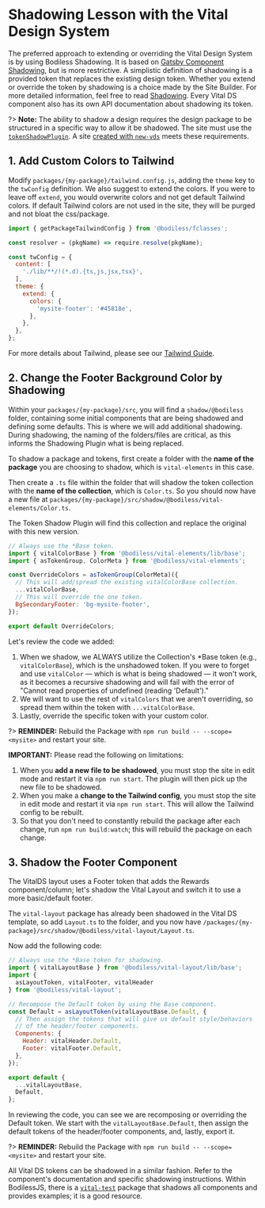 # Shadowing Lesson with the Vital Design System

The preferred approach to extending or overriding the Vital Design System is by using Bodiless
Shadowing. It is based on [Gatsby Component
Shadowing](https://www.gatsbyjs.com/blog/2019-04-29-component-shadowing/ ':target=_blank'), but is
more restrictive. A simplistic definition of shadowing is a provided token that replaces the
existing design token. Whether you extend or override the token by shadowing is a choice made by the
Site Builder. For more detailed information, feel free to read
[Shadowing](../../../../VitalDesignSystem/Components/VitalElements/Shadow). Every Vital DS component
also has its own API documentation about shadowing its token.

?> **Note:** The ability to shadow a design requires the design package to be structured in a
specific way to allow it be shadowed. The site must use the
[`tokenShadowPlugin`](../../../../VitalDesignSystem/Components/VitalElements/Shadow#shadowing-a-token-collection).
A site [created with `new-vds`](../SiteCreation) meets these requirements.

## 1. Add Custom Colors to Tailwind

Modify `packages/{my-package}/tailwind.config.js`, adding the `theme` key to the `twConfig`
definition. We also suggest to extend the colors. If you were to leave off `extend`, you would
overwrite colors and not get default Tailwind colors. If default Tailwind colors are not used in the
site, they will be purged and not bloat the css/package.

```js
import { getPackageTailwindConfig } from '@bodiless/fclasses';

const resolver = (pkgName) => require.resolve(pkgName);

const twConfig = {
  content: [
    './lib/**/!(*.d).{ts,js,jsx,tsx}',
  ],
  theme: {
    extend: {
      colors: {
        'mysite-footer': '#45818e',
      },
    },
  },
};
```

For more details about Tailwind, please see our [Tailwind Guide](../../../../VitalDesignSystem/GuidesTailwindGuide).

## 2. Change the Footer Background Color by Shadowing

Within your `packages/{my-package}/src`, you will find a `shadow/@bodiless` folder, containing some
initial components that are being shadowed and defining some defaults. This is where we will add
additional shadowing. During shadowing, the naming of the folders/files are critical, as this
informs the Shadowing Plugin what is being replaced.

To shadow a package and tokens, first create a folder with the **name of the package** you are
choosing to shadow, which is `vital-elements` in this case.

Then create a `.ts` file within the folder that will shadow the token collection with the **name of
the collection**, which is `Color.ts`. So you should now have a new file at
`packages/{my-package}/src/shadow/@bodiless/vital-elements/Color.ts`.

The Token Shadow Plugin will find this collection and replace the original with this new version.

```jsx
// Always use the *Base token.
import { vitalColorBase } from '@bodiless/vital-elements/lib/base';
import { asTokenGroup, ColorMeta } from '@bodiless/vital-elements';

const OverrideColors = asTokenGroup(ColorMeta)({
  // This will add/spread the existing vitalColorBase collection.
  ...vitalColorBase,
  // This will override the one token.
  BgSecondaryFooter: 'bg-mysite-footer',
});

export default OverrideColors;
```

Let's review the code we added:

01. When we shadow, we ALWAYS utilize the Collection's \*Base token (e.g., `vitalColorBase`), which
    is the unshadowed token. If you were to forget and use `vitalColor` — which is what is being
    shadowed — it won't work, as it becomes a recursive shadowing and will fail with the error of
    "Cannot read properties of undefined (reading 'Default')."
01. We will want to use the rest of `vitalColors` that we aren't overriding, so spread them within
    the token with `...vitalColorBase`.
01. Lastly, override the specific token with your custom color.

?> **REMINDER:** Rebuild the Package with `npm run build -- --scope=<mysite>` and restart your site.

<!-- Inlining HTML to add multi-line warning block with unordered list. -->
<div class="tip">
  <strong>IMPORTANT:</strong> Please read the following on limitations:

  01. When you **add a new file to be shadowed**, you must stop the site in edit mode and restart it
      via `npm run start`. The plugin will then pick up the new file to be shadowed.
  01. When you make a **change to the Tailwind config**, you must stop the site in edit mode and
      restart it via `npm run start`. This will allow the Tailwind config to be rebuilt.
  01. So that you don't need to constantly rebuild the package after each change, run `npm run
      build:watch`; this will rebuild the package on each change.

</div>

## 3. Shadow the Footer Component

The VitalDS layout uses a Footer token that adds the Rewards component/column; let's shadow the
Vital Layout and switch it to use a more basic/default footer.

The `vital-layout` package has already been shadowed in the Vital DS template, so add `Layout.ts` to
the folder, and you now have `/packages/{my-package}/src/shadow/@bodiless/vital-layout/Layout.ts`.

Now add the following code:

```jsx
// Always use the *Base token for shadowing.
import { vitalLayoutBase } from '@bodiless/vital-layout/lib/base';
import {
  asLayoutToken, vitalFooter, vitalHeader
} from '@bodiless/vital-layout';

// Recompose the Default token by using the Base component.
const Default = asLayoutToken(vitalLayoutBase.Default, {
  // Then assign the tokens that will give us default style/behaviors
  // of the header/footer components.
  Components: {
    Header: vitalHeader.Default,
    Footer: vitalFooter.Default,
  },
});

export default {
  ...vitalLayoutBase,
  Default,
};
```

In reviewing the code, you can see we are recomposing or overriding the Default token. We start with
the `vitalLayoutBase.Default`, then assign the default tokens of the header/footer components, and,
lastly, export it.

?> **REMINDER:** Rebuild the Package with `npm run build -- --scope=<mysite>` and restart your site.

All Vital DS tokens can be shadowed in a similar fashion. Refer to the component's documentation and
specific shadowing instructions. Within BodilessJS, there is a
[`vital-test`](https://github.com/johnsonandjohnson/Bodiless-JS/tree/main/packages/vital-test/src/shadow/%40bodiless
':target=_blank') package that shadows all components and provides examples; it is a good resource.
